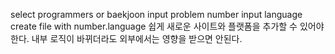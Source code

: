 select programmers or baekjoon
input problem number
input language
create file with number.language
쉽게 새로운 사이트와 플랫폼을 추가할 수 있어야 한다.
내부 로직이 바뀌더라도 외부에서는 영향을 받으면 안된다.